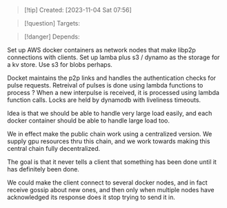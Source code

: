 
>[!tip] Created: [2023-11-04 Sat 07:56]

>[!question] Targets: 

>[!danger] Depends: 

Set up AWS docker containers as network nodes that make libp2p connections with clients.
Set up lamba plus s3 / dynamo as the storage for a kv store.  Use s3 for blobs perhaps.

Docket maintains the p2p links and handles the authentication checks for pulse requests.  Retreival of pulses is done using lambda functions to process ?
When a new interpulse is received, it is processed using lambda function calls.
Locks are held by dynamodb with liveliness timeouts.

Idea is that we should be able to handle very large load easily, and each docker container should be able to handle large load too.

We in effect make the public chain work using a centralized version.  We supply gpu resources thru this chain, and we work towards making this central chain fully decentralized.

The goal is that it never tells a client that something has been done until it has definitely been done.

We could make the client connect to several docker nodes, and in fact receive gossip about new ones, and then only when multiple nodes have acknowledged its response does it stop trying to send it in.